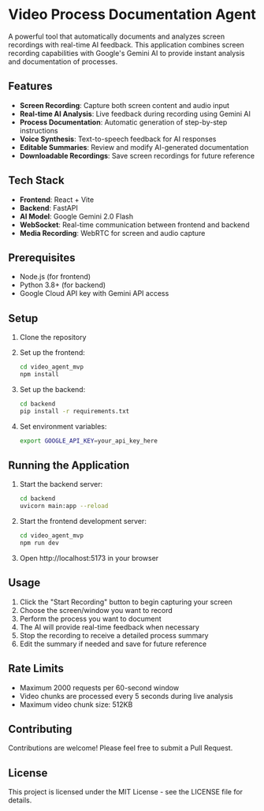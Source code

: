 # Video Process Documentation Agent

A powerful tool that automatically documents and analyzes screen recordings with real-time AI feedback. This application combines screen recording capabilities with Google's Gemini AI to provide instant analysis and documentation of processes.

## Features

- **Screen Recording**: Capture both screen content and audio input
- **Real-time AI Analysis**: Live feedback during recording using Gemini AI
- **Process Documentation**: Automatic generation of step-by-step instructions
- **Voice Synthesis**: Text-to-speech feedback for AI responses
- **Editable Summaries**: Review and modify AI-generated documentation
- **Downloadable Recordings**: Save screen recordings for future reference

## Tech Stack

- **Frontend**: React + Vite
- **Backend**: FastAPI
- **AI Model**: Google Gemini 2.0 Flash
- **WebSocket**: Real-time communication between frontend and backend
- **Media Recording**: WebRTC for screen and audio capture

## Prerequisites

- Node.js (for frontend)
- Python 3.8+ (for backend)
- Google Cloud API key with Gemini API access

## Setup

1. Clone the repository
2. Set up the frontend:
   ```bash
   cd video_agent_mvp
   npm install
   ```

3. Set up the backend:
   ```bash
   cd backend
   pip install -r requirements.txt
   ```

4. Set environment variables:
   ```bash
   export GOOGLE_API_KEY=your_api_key_here
   ```

## Running the Application

1. Start the backend server:
   ```bash
   cd backend
   uvicorn main:app --reload
   ```

2. Start the frontend development server:
   ```bash
   cd video_agent_mvp
   npm run dev
   ```

3. Open http://localhost:5173 in your browser

## Usage

1. Click the "Start Recording" button to begin capturing your screen
2. Choose the screen/window you want to record
3. Perform the process you want to document
4. The AI will provide real-time feedback when necessary
5. Stop the recording to receive a detailed process summary
6. Edit the summary if needed and save for future reference

## Rate Limits

- Maximum 2000 requests per 60-second window
- Video chunks are processed every 5 seconds during live analysis
- Maximum video chunk size: 512KB

## Contributing

Contributions are welcome! Please feel free to submit a Pull Request.

## License

This project is licensed under the MIT License - see the LICENSE file for details.
